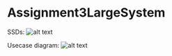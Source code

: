 # Assignment3LargeSystem

SSDs: 
![alt text][logo]

[logo]: https://github.com/large-systems/Assignment3LargeSystem/blob/master/SSD.jpg "SDDs we have created based on out use cases"



Usecase diagram: 
![alt text](https://github.com/large-systems/Assignment3LargeSystem/blob/master/use_case_diagram.jpg "Diagram on our use cases")
